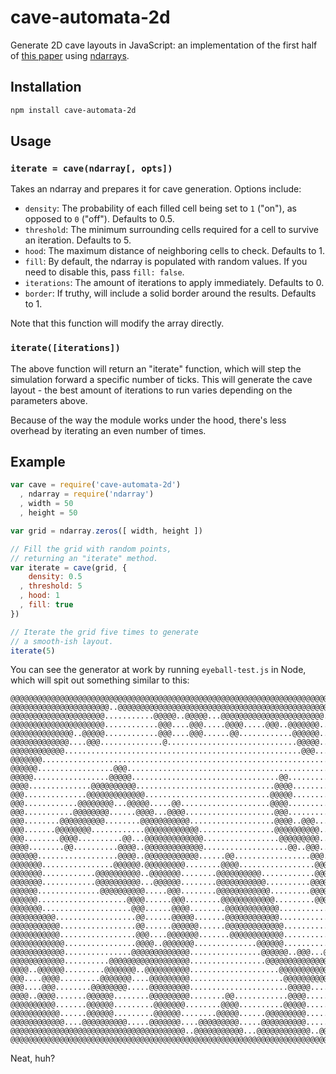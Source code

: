 # cave-automata-2d #

Generate 2D cave layouts in JavaScript: an implementation of
the first half of
[this paper](http://julian.togelius.com/Johnson2010Cellular.pdf) using
[ndarrays](http://github.com/mikolalysenko/ndarray).

## Installation ##

``` bash
npm install cave-automata-2d
```

## Usage ##

### `iterate = cave(ndarray[, opts])` ###

Takes an ndarray and prepares it for cave generation. Options include:

* `density`: The probability of each filled cell being set to `1` ("on"),
  as opposed to `0` ("off"). Defaults to 0.5.
* `threshold`: The minimum surrounding cells required for a cell to survive an
  iteration. Defaults to 5.
* `hood`: The maximum distance of neighboring cells to check. Defaults to 1.
* `fill`: By default, the ndarray is populated with random values. If you need
  to disable this, pass `fill: false`.
* `iterations`: The amount of iterations to apply immediately. Defaults to 0.
* `border`: If truthy, will include a solid border around the results.
  Defaults to 1.

Note that this function will modify the array directly.

### `iterate([iterations])` ###

The above function will return an "iterate" function, which will step the
simulation forward a specific number of ticks. This will generate the cave
layout - the best amount of iterations to run varies depending on the
parameters above.

Because of the way the module works under the hood, there's less overhead by
iterating an even number of times.

## Example ##

``` javascript
var cave = require('cave-automata-2d')
  , ndarray = require('ndarray')
  , width = 50
  , height = 50

var grid = ndarray.zeros([ width, height ])

// Fill the grid with random points,
// returning an "iterate" method.
var iterate = cave(grid, {
    density: 0.5
  , threshold: 5
  , hood: 1
  , fill: true
})

// Iterate the grid five times to generate
// a smooth-ish layout.
iterate(5)
```

You can see the generator at work by running `eyeball-test.js` in Node, which will spit out something similar to this:

```
@@@@@@@@@@@@@@@@@@@@@@@@@@@@@@@@@@@@@@@@@@@@@@@@@@@@@@@@@@@@@@@@@@@@@@@@@@@@@@@@@@@@@@@@@@@@@@@@@@@@@@@@@@@@@@@@@@@@@@@@
@@@@@@@@@@@@@@@@@@@@@@..@@@@@@@@@@@@@@@@@@@@@@@@@@@@@@@@@@@@@@@@@@@@@@@@@@@@@@@@@@@@@@@@@@@@@@@@@@@@@@@@@@@@@@@@@@@@@@@@
@@@@@@@@@@@@@@@@@@@@@...........@@@@@..@@@@@...@@@@@@@@@@@@@@@@@@@@@@@...@@@@@@@@@@@@@@.....@@@@@@@@@@@@@@@@@.....@@@@@@
@@@@@@@@@@@@@@@@@@@@@............@@@....@@@.....@@@@.....@@@..@@@@@@@.....@@@@@..@@@@@.......@@@@@@@@@.............@@@@@
@@@@@@@@@@@@@@..@@@@@............@@@....@@@......@@............@@@@@@.....@@@@....@@@@........@@@..@@..............@@@@@
@@@@@@@@@@@@@....@@@..............@.............................@@@@@......@@......@@..............................@@@@@
@@@@@@@@@@@@.....................................................@@@..............................................@@@@@@
@@@@@@@...........................................................................................................@@@@@@
@@@@@@.................@@@.........................................................................................@@@@@
@@@@@.................@@@@@.................................@@......................................................@@@@
@@@@..............@@@@@@@@@@...............................@@@@..............................................@@@....@@@@
@@@..............@@@@@@@@@@@@@............................@@@@@..............................................@@@@..@@@@@
@@@............@@@@@@@@...@@@@@.....@@....................@@@@..................@@..........................@@@@@@@@@@@@
@@@...........@@@@@@@@......@@@@...@@@@....................@@@.................@@@@........................@@@@@@@@@@@@@
@@@........@@@@@@@@@@........@@@@@@@@@@@...................@@@@..@@@...........@@@@........................@@@@@@@@@@@@@
@@@.......@@@@@@@@............@@@@@@@@@@@@.................@@@@@@@@@@...........@@..........................@@@.....@@@@
@@@........@@@@..........@@...@@@@@@@@@@@@@.................@@@@@@@@@................................................@@@
@@@@........@@..........@@@@..@@@@@@@@@@@@@...................@@..@@@................................................@@@
@@@@@@..................@@@@..@@@@@@@@@@@@......@@.................@@@...............................................@@@
@@@@@@@................@@@@@@.@@@@@@@@@........@@@@.................@@@................@@............................@@@
@@@@@@@............@@@@@@@@@@..@@@@@@@........@@@@@@@@@@............@@@@..............@@@@...................@@......@@@
@@@@@@@............@@@@@@@@@@...@@@@@@........@@@@@@@@@@@..........@@@@@@.............@@@@..................@@@@....@@@@
@@@@@@..............@@@@@@@@@@.....@@@........@@@@@@@@@@@@.........@@@@@@@@..........@@@@@@.................@@@@....@@@@
@@@@@@....................@@@@......@@@........@@@@@@@@@@@@.........@@@@@@@@@.......@@@@@@@@.................@@@....@@@@
@@@@@@@....................@@@......@@@@........@@@@@@@@@@@@.............@@@@@......@@@@@@@@@................@@@....@@@@
@@@@@@@@@@..................@@......@@@@@.......@@@@@@@@@@@@..............@@@@@.....@@@@@@@@@................@@@....@@@@
@@@@@@@@@@@.................@@......@@@@@@......@@@@@@@@@@@@@..............@@@@.....@@@@@@@@@................@@@@..@@@@@
@@@@@@@@@@@.................@@@....@@@@@@@.......@@@@@@@@@@@@..............@@@@@....@@@@@@@@...........@@....@@@@@@@@@@@
@@@@@@@@@@@@................@@@@..@@@@@@@..............@@@@@@...............@@@@@...@@@@@@@@......@@@@@@@.....@@@@@@@@@@
@@@@@@@@@@@@...............@@@@@@@@@@@@@................@@@@@@..@@@...@@.....@@@.....@@@@@@@.....@@@@@@@@.....@@@@@@@@@@
@@@@@@@@@@@@..........@@@@@@@@@@@@@@@@@@.................@@@@@@@@@@@@@@@@..............@@@@@@....@@@@@@@@....@@@@@@@@@@@
@@@@..@@@@@@.........@@@@@@@..@@@@@@@@@@....................@@@@@@@@@@@@@.................@@@@....@@@@@@...@@@@@@@@@@@@@
@@@....@@@@.........@@@@@@@....@@@@@@@@@.....................@@@@@@@@@@@@@.................@@@@...@@@@@...@@@@@@@@@@@@@@
@@@....@@@........@@@@@@@@.....@@@@@@@@@......................@@@@@.....@@@.................@@@@@@@@@@....@@@@@@@@@@@@@@
@@@@..@@@@.......@@@@@@........@@@@@@@@@........@@............@@@@.......@@@................@@@@@@@@@......@@@@@@@..@@@@
@@@@@@@@@@.......@@@@@@.........@@@@@@@........@@@@..........@@@@@........@@@..............@@@@@@@@@@................@@@
@@@@@@@@@@@......@@@@@@.........@@@@@@........@@@@@......@@@@@@@@@........@@@@....@@@@@@..@@@@@@@@@@@@...............@@@
@@@@@@@@@@@@....@@@@@@@@@@.....@@@@@@@....@@@@@@@@@.....@@@@@@@@@@.......@@@@@@..@@@@@@@@@@@@@@@@@@@@@@@@@..........@@@@
@@@@@@@@@@@@@@@@@@@@@@@@@@@@@@@@@@@@@@@..@@@@@@@@@@@...@@@@@@@@@@@@..@@@@@@@@@@@@@@@@@@@@@@@@@@@@@@@@@@@@@@@@@@@@@@@@@@@
@@@@@@@@@@@@@@@@@@@@@@@@@@@@@@@@@@@@@@@@@@@@@@@@@@@@@@@@@@@@@@@@@@@@@@@@@@@@@@@@@@@@@@@@@@@@@@@@@@@@@@@@@@@@@@@@@@@@@@@@
```

Neat, huh?
